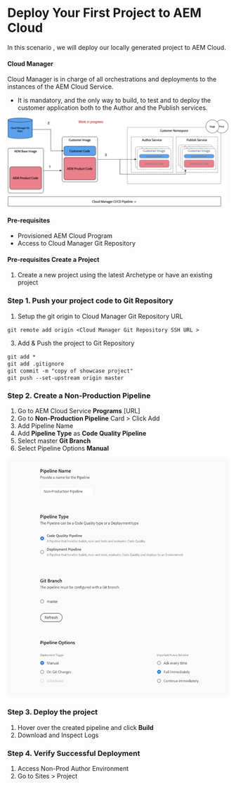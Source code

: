 # Deploy Your First Project to AEM Cloud
In this scenario , we will deploy our locally generated project to AEM Cloud.

#### Cloud Manager

Cloud Manager is in charge of all orchestrations and deployments to the instances of the AEM Cloud Service.

* It is mandatory, and the only way to build, to test and to deploy the customer application both to the Author and the Publish services.

![Cloud Manager ](./assets/cloudmanager.png)

#### Pre-requisites
* Provisioned AEM Cloud Program 
* Access to Cloud Manager Git Repository

#### Pre-requisites Create a Project
1. Create a new project using the latest Archetype or have an existing project


### Step 1. Push your project code to Git Repository

1. Setup the git origin to Cloud Manager Git Repository URL
```
git remote add origin <Cloud Manager Git Repository SSH URL >
```
3. Add & Push the project to Git Repository

```
git add *
git add .gitignore
git commit -m "copy of showcase project"
git push --set-upstream origin master
```

### Step 2. Create a Non-Production Pipeline
1. Go to AEM Cloud Service **Programs** [URL]
2. Go to **Non-Production Pipeline** Card > Click Add 
3. Add Pipeline Name
4. Add **Pipeline Type** as **Code Quality Pipeline**
5. Select master **Git Branch** 
6. Select Pipeline Options **Manual**

![High Level Architure ](./assets/pipeline.jpg)

### Step 3. Deploy the project
1. Hover over the created pipeline and click **Build**
2. Download and Inspect Logs


### Step 4. Verify Successful Deployment
1. Access Non-Prod Author Environment
2. Go to Sites > Project    
   
